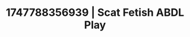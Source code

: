 ---
categories:
- Latex & lace
- Animation
- Neon-lit seduction
- Voyeur fantasy
- Butt plug play
image: /assets/images/1747788356939.jpg
layout: post
seo:
  description: Featured content with artistic Scat Fetish, ABDL Play. HD images available.
  keywords: Scat Fetish, ABDL Play
  og_image: /assets/images/1747788356939.jpg
  schema_type: VisualArtwork
tags:
- '#1747788356939'
- ABDL Play
- Scat Fetish
title: 1747788356939 | Scat Fetish ABDL Play
---